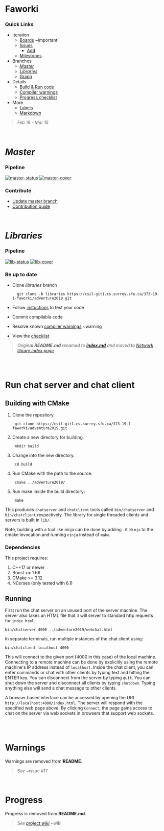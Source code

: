 # Faworki

### Quick Links
* Iteration
    * [Boards][boards] ~important
    * [Issues][issues]
        * [Add][issues/new]
    * [Milestones][milestones]
* Branches
    * [_Master_](#master) 
    * [_Libraries_](#libraries)
    * [Graph][graph]
* Details
    * [Build & Run code](#run-chat-server-and-chat-client)
    * [Compiler warnings](#warnings)
    * [Progress checklist][progress]
* More
    * [Labels][labels]
    * [Markdown][markdown]

> _Feb 16 - Mar 15_








<br />

# _Master_ 

### Pipeline

[![master-status]][commits/master] [![master-cover]][commits/master]

### Contribute
* [Update master branch][merge/new]
* [Contribution guide](CONTRIBUTING.md)





<br />

#  _Libraries_ 

### Pipeline

[![lib-status]][commits/libraries] [![lib-cover]][commits/libraries]

### Be up to date

* Clone _libraries_ branch

        git clone -b libraries https://csil-git1.cs.surrey.sfu.ca/373-19-1-faworki/adventure2019.git
        
* Follow [instuctions](#run-chat-server-and-chat-client) to test your code
* Commit compilable code
* Resolve known [compiler warnings](#warnings) ~warning
* View the [checklist](#progress)

> _Original __README.md__ renamed to __[index.md][network/index]__ and moved to [Network library index page][network]_






<br /><br />

# Run chat server and chat client

## Building with CMake

1. Clone the repository.

        git clone https://csil-git1.cs.surrey.sfu.ca/373-19-1-faworki/adventure2019.git

2. Create a new directory for building.

        mkdir build

3. Change into the new directory.

        cd build

4. Run CMake with the path to the source.

        cmake ../adventure2019/

5. Run make inside the build directory:

        make

This produces `chatserver` and `chatclient` tools called `bin/chatserver` and
`bin/chatclient` respectively. The library for single threaded clients and
servers is built in `lib/`.

Note, building with a tool like ninja can be done by adding `-G Ninja` to
the cmake invocation and running `ninja` instead of `make`.


### Dependencies

This project requires:

1. C++17 or newer
2. Boost >= 1.66
3. CMake >= 3.12
4. NCurses (only tested with 6.1)






## Running

First run the chat server on an unused port of the server machine. The server
also takes an HTML file that it will server to standard http requests for
`index.html`.

    bin/chatserver 4000 ../adventure2019/webchat.html

In separate terminals, run multiple instances of the chat client using:

    bin/chatclient localhost 4000

This will connect to the given port (4000 in this case) of the local machine.
Connecting to a remote machine can be done by explicitly using the remote
machine's IP address instead of `localhost`. Inside the chat client, you can
enter commands or chat with other clients by typing text and hitting the
ENTER key. You can disconnect from the server by typing `quit`. You can shut
down the server and disconnect all clients by typing `shutdown`. Typing
anything else will send a chat message to other clients.

A browser based interface can be accessed by opening the URL
`http://localhost:4000/index.html`. The server will respond with the
specified web page above. By clicking `Connect`, the page gains access to
chat on the server via web sockets in browsers that support web sockets.








<br /><br />

# Warnings

Warnings are removed from __README__.

> _See_ ~issue #17







<br />

# Progress

Progress is removed from __README.md__.

> _See [project wiki][progress]_ ~wiki










<!-- Resources -->

[issues]: /../issues/
[issues/new]: /../issues/new/
[boards]: /../boards/
[milestones]: /../milestones/
[merge/new]: /../merge_requests/new/
[graph]: /../network/master
[labels]: /../labels/
[markdown]: https://csil-git1.cs.surrey.sfu.ca/help/user/markdown.md

[network]: https://csil-git1.cs.surrey.sfu.ca/373-19-1-faworki/adventure2019/tree/master/lib/network
[network/index]: [network]/index.md

[commits/master]: /../commits/master
[master-status]: https://csil-git1.cs.surrey.sfu.ca/373-19-1-faworki/adventure2019/badges/master/pipeline.svg
[master-cover]: https://csil-git1.cs.surrey.sfu.ca/373-19-1-faworki/adventure2019/badges/master/coverage.svg

[commits/libraries]: /../commits/libraries
[lib-status]: https://csil-git1.cs.surrey.sfu.ca/373-19-1-faworki/adventure2019/badges/libraries/pipeline.svg
[lib-cover]: https://csil-git1.cs.surrey.sfu.ca/373-19-1-faworki/adventure2019/badges/libraries/coverage.svg

[progress]: /../wikis/progress/
